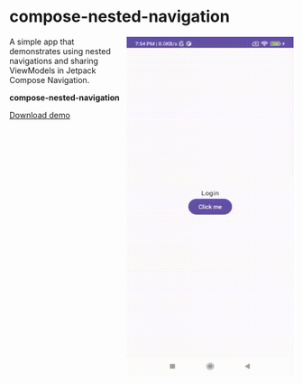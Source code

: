 # compose-nested-navigation

<img align="right" width="296" height="600"  src="https://github.com/raheemadamboev/compose-nested-navigation/blob/master/banner.gif" />

A simple app that demonstrates using nested navigations and sharing ViewModels in Jetpack Compose Navigation.

**compose-nested-navigation**

<a href="https://github.com/raheemadamboev/compose-nested-navigation/blob/master/app-debug.apk">Download demo</a>
